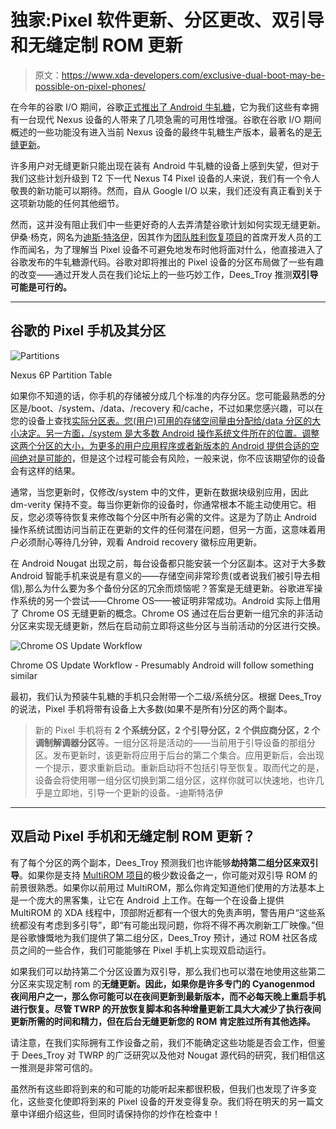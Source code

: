 # 独家:Pixel 软件更新、分区更改、双引导和无缝定制 ROM 更新

> 原文：<https://www.xda-developers.com/exclusive-dual-boot-may-be-possible-on-pixel-phones/>

在今年的谷歌 I/O 期间，谷歌[正式推出了 Android 牛轧糖](http://www.xda-developers.com/google-io-2016-roundup-part-1-google-assistant-google-home-allo-duo-android-n/)，它为我们这些有幸拥有一台现代 Nexus 设备的人带来了几项急需的可用性增强。谷歌在谷歌 I/O 期间概述的一些功能没有进入当前 Nexus 设备的最终牛轧糖生产版本，最著名的是[无缝更新](http://www.xda-developers.com/current-android-devices-are-unlikely-to-receive-android-ns-seamless-update-feature/)。

许多用户对无缝更新只能出现在装有 Android 牛轧糖的设备上感到失望，但对于我们这些计划升级到 T2 下一代 Nexus T4 Pixel 设备的人来说，我们有一个令人敬畏的新功能可以期待。然而，自从 Google I/O 以来，我们还没有真正看到关于这项新功能的任何其他细节。

然而，这并没有阻止我们中一些更好奇的人去弄清楚谷歌计划如何实现无缝更新。伊桑·杨克，网名为[迪斯·特洛伊](http://forum.xda-developers.com/member.php?u=912474)，因其作为[团队胜利恢复项目](http://twrp.me/)的首席开发人员的工作而闻名，为了理解当 Pixel 设备不可避免地发布时他将面对什么，他直接进入了谷歌发布的牛轧糖源代码。谷歌对即将推出的 Pixel 设备的分区布局做了一些有趣的改变——通过开发人员在我们论坛上的一些巧妙工作，Dees_Troy 推测**双引导可能是可行的。**

* * *

## 谷歌的 Pixel 手机及其分区

 <picture>![Partitions](img/6d03d47a4b68af1c9f9593b54efef5f1.png)</picture> 

Nexus 6P Partition Table

如果你不知道的话，你手机的存储被分成几个标准的内存分区。您可能最熟悉的分区是/boot、/system、/data、/recovery 和/cache，不过如果您感兴趣，可以在您的设备上查找[实际分区表。您(用户)可用的存储空间量由分配给/data 分区的大小决定。另一方面，/system 是大多数 Android 操作系统文件所在的位置。调整这两个分区的大小，为更多的用户应用程序或者新版本的 Android 提供合适的空间](http://www.xda-developers.com/current-android-devices-are-unlikely-to-receive-android-ns-seamless-update-feature/)[绝对是可能的](http://forum.xda-developers.com/galaxy-s2/development-derivatives/mod-increase-partition-size-t3011162)，但是这个过程可能会有风险，一般来说，你不应该期望你的设备会有这样的结果。

通常，当您更新时，仅修改/system 中的文件，更新在数据块级别应用，因此 dm-verity 保持不变。每当你更新你的设备时，你通常根本不能主动使用它。相反，您必须等待恢复来修改每个分区中所有必需的文件。这是为了防止 Android 操作系统试图访问当前正在更新的文件的任何潜在问题，但另一方面，这意味着用户必须耐心等待几分钟，观看 Android recovery 徽标应用更新。

在 Android Nougat 出现之前，每台设备都只能安装一个分区副本。这对于大多数 Android 智能手机来说是有意义的——存储空间非常珍贵(或者说我们被引导去相信),那么为什么要为多个备份分区的冗余而烦恼呢？答案是无缝更新。谷歌进军操作系统的另一个尝试——Chrome OS——被证明非常成功。Android 实际上借用了 Chrome OS 无缝更新的概念。Chrome OS 通过在后台更新一组冗余的非活动分区来实现无缝更新，然后在启动前立即将这些分区与当前活动的分区进行交换。

 <picture>![Chrome OS Update Workflow](img/52b4fba0484798700c76da81b2df4b46.png)</picture> 

Chrome OS Update Workflow - Presumably Android will follow something similar

最初，我们认为预装牛轧糖的手机只会附带一个二级/系统分区。根据 Dees_Troy 的说法，Pixel 手机将带有设备上大多数(如果不是所有)分区的两个副本。

> 新的 Pixel 手机将有 **2 个系统分区，2 个引导分区，2 个供应商分区，2 个调制解调器分区**等。一组分区将是活动的——当前用于引导设备的那组分区。发布更新时，该更新将应用于后台的第二个集合。应用更新后，会出现一个提示，要求重新启动。重新启动将不包括引导至恢复。取而代之的是，设备会将使用哪一组分区切换到第二组分区，这样你就可以快速地，也许几乎是立即地，引导一个更新的设备。-迪斯特洛伊

* * *

## 双启动 Pixel 手机和无缝定制 ROM 更新？

有了每个分区的两个副本，Dees_Troy 预测我们也许能够**劫持第二组分区来双引导**。如果你是支持 [MultiROM 项目](https://play.google.com/store/apps/details?id=com.tassadar.multirommgr&hl=en)的极少数设备之一，你可能对双引导 ROM 的前景很熟悉。如果你以前用过 MultiROM，那么你肯定知道他们使用的方法基本上是一个庞大的黑客集，让它在 Android 上工作。在每一个在设备上提供 MultiROM 的 XDA 线程中，顶部附近都有一个很大的免责声明，警告用户“这些系统都没有考虑到多引导”，即“有可能出现问题，你将不得不再次刷新工厂映像。”但是谷歌慷慨地为我们提供了第二组分区，Dees_Troy 预计，通过 ROM 社区各成员之间的一些合作，我们可能能够在 Pixel 手机上实现双启动运行。

如果我们可以劫持第二个分区设置为双引导，那么我们也可以潜在地使用这些第二分区来实现定制 rom 的**无缝更新。因此，如果你是许多专门的 Cyanogenmod 夜间用户之一，那么你可能可以在夜间更新到最新版本，而不必每天晚上重启手机进行恢复。尽管 TWRP 的开放恢复脚本和各种增量更新工具大大减少了执行夜间更新所需的时间和精力，但在后台无缝更新您的 ROM 肯定胜过所有其他选择。**

请注意，在我们实际拥有工作设备之前，我们不能确定这些功能是否会工作，但鉴于 Dees_Troy 对 TWRP 的广泛研究以及他对 Nougat 源代码的研究，我们相信这一推测是非常可信的。

虽然所有这些即将到来的和可能的功能听起来都很积极，但我们也发现了许多变化，这些变化使即将到来的 Pixel 设备的开发变得复杂。我们将在明天的另一篇文章中详细介绍这些，但同时请保持你的炒作在检查中！